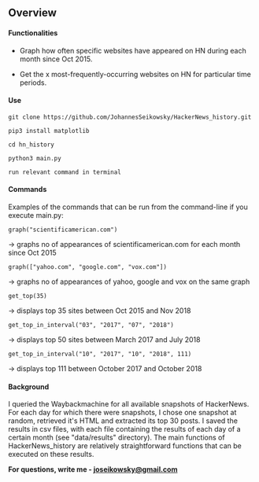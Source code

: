 ## Overview

#### Functionalities
- Graph how often specific websites have appeared on HN during each month since Oct 2015.

- Get the x most-frequently-occurring websites on HN for particular time periods.


#### Use
`git clone https://github.com/JohannesSeikowsky/HackerNews_history.git`

`pip3 install matplotlib`

`cd hn_history`

`python3 main.py`

`run relevant command in terminal`


#### Commands
Examples of the commands that can be run from the command-line if you execute main.py:

`graph("scientificamerican.com")`

-> graphs no of appearances of scientificamerican.com for each month since Oct 2015

`graph(["yahoo.com", "google.com", "vox.com"])`

-> graphs no of appearances of yahoo, google and vox on the same graph

`get_top(35)`

-> displays top 35 sites between Oct 2015 and Nov 2018

`get_top_in_interval("03", "2017", "07", "2018")`

-> displays top 50 sites between March 2017 and July 2018

`get_top_in_interval("10", "2017", "10", "2018", 111)`

-> displays top 111 between October 2017 and October 2018


#### Background
I queried the Waybackmachine for all available snapshots of HackerNews.
For each day for which there were snapshots, I chose one snapshot at random, 
retrieved it's HTML and extracted its top 30 posts. I saved the results in csv files,
with each file containing the results of each day of a certain month (see "data/results" directory). 
The main functions of HackerNews_history are relatively straightforward functions that can be executed on these results.

**For questions, write me - joseikowsky@gmail.com**